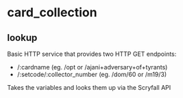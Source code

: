 # card_collection

## lookup

Basic HTTP service that provides two HTTP GET endpoints:

* /:cardname (eg. /opt or /ajani+adversary+of+tyrants)
* /:setcode/:collector_number (eg. /dom/60 or /m19/3)

Takes the variables and looks them up via the Scryfall API
